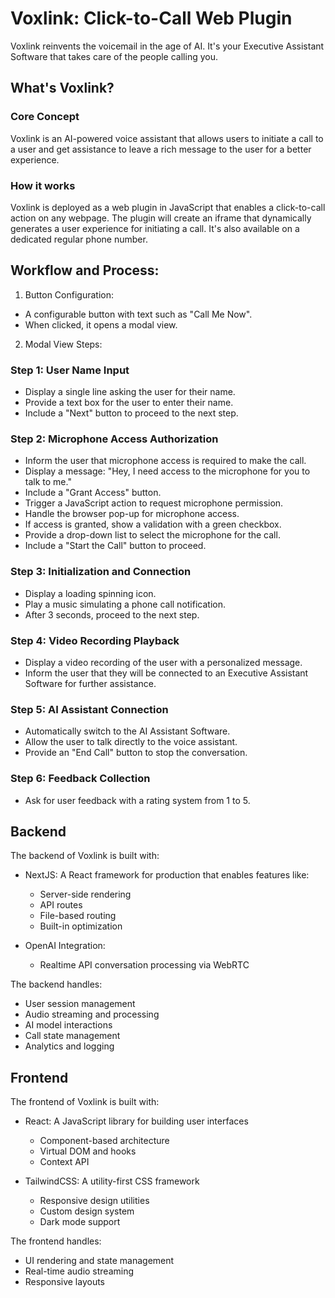 # Voxlink: Click-to-Call Web Plugin

Voxlink reinvents the voicemail in the age of AI. It's your Executive Assistant Software that takes care of the people calling you.

## What's Voxlink?

### Core Concept
Voxlink is an AI-powered voice assistant that allows users to initiate a call to a user and get assistance to leave a rich message to the user for a better experience.


### How it works
Voxlink is deployed as a web plugin in JavaScript that enables a click-to-call action on any webpage. The plugin will create an iframe that dynamically generates a user experience for initiating a call.
It's also available on a dedicated regular phone number.

## Workflow and Process:

1. Button Configuration:
- A configurable button with text such as "Call Me Now".
- When clicked, it opens a modal view.

2. Modal View Steps:

### Step 1: User Name Input
- Display a single line asking the user for their name.
- Provide a text box for the user to enter their name.
- Include a "Next" button to proceed to the next step.

### Step 2: Microphone Access Authorization
- Inform the user that microphone access is required to make the call.
- Display a message: "Hey, I need access to the microphone for you to talk to me."
- Include a "Grant Access" button.
- Trigger a JavaScript action to request microphone permission.
- Handle the browser pop-up for microphone access.
- If access is granted, show a validation with a green checkbox.
- Provide a drop-down list to select the microphone for the call.
- Include a "Start the Call" button to proceed.

### Step 3: Initialization and Connection
- Display a loading spinning icon.
- Play a music simulating a phone call notification.
- After 3 seconds, proceed to the next step.

### Step 4: Video Recording Playback
- Display a video recording of the user with a personalized message.
- Inform the user that they will be connected to an Executive Assistant Software for further assistance.

### Step 5: AI Assistant Connection
- Automatically switch to the AI Assistant Software.
- Allow the user to talk directly to the voice assistant.
- Provide an "End Call" button to stop the conversation.

### Step 6: Feedback Collection
- Ask for user feedback with a rating system from 1 to 5.

## Backend
The backend of Voxlink is built with:

- NextJS: A React framework for production that enables features like:
  - Server-side rendering
  - API routes
  - File-based routing
  - Built-in optimization

- OpenAI Integration:
  - Realtime API conversation processing via WebRTC

The backend handles:
- User session management
- Audio streaming and processing
- AI model interactions
- Call state management
- Analytics and logging

## Frontend
The frontend of Voxlink is built with:
- React: A JavaScript library for building user interfaces
  - Component-based architecture 
  - Virtual DOM and hooks
  - Context API

- TailwindCSS: A utility-first CSS framework
  - Responsive design utilities
  - Custom design system
  - Dark mode support

The frontend handles:
- UI rendering and state management
- Real-time audio streaming
- Responsive layouts